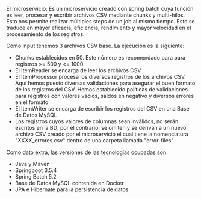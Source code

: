 El microservicio:
Es un microservicio creado con spring batch cuya función es leer, procesar y escribir archivos CSV mediante chunks y multi-hilos.
Esto nos permite realizar múltiples steps de un job al mismo tiempo. Esto se traduce en mayor eficacia, eficiencia, rendimiento y mayor velocidad en el procesamiento de los registros.

Como input tenemos 3 archivos CSV base. La ejecución es la siguiente:
- Chunks establecidos en 50. Este número es recomendado para para registros >= 500 y <= 1000
- El ItemReader se encarga de leer los archivos CSV
- El ItemProcessor procesa los diversos registros de los archivos CSV. Aquí hemos puesto diversas validaciones para asegurar el buen formato de los registros del CSV. Hemos establecido políticas de validaciones para registros con valores vacíos, saldos en negativo y diversos errores en el formato
- El ItemWriter se encarga de escribir los registros del CSV en una Base de Datos MySQL
- Los registros cuyos valores de columnas sean inválidos, no serán escritos en la BD; por el contrario, se omiten y se derivan a un nuevo archivo CSV creado por el microservicio el cual tiene la nomenclatura "XXXX_errores.csv" dentro de una carpeta llamada "error-files"



Como dato extra, las versiones de las tecnologías ocupadas son:
- Java y Maven
- Springboot 3.5.4
- Spring Batch 5.2
- Base de Datos MySQL contenida en Docker
- JPA e Hibernate para la persistencia de datos
